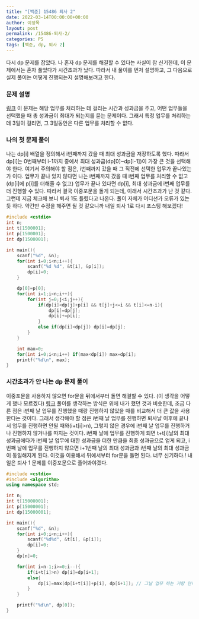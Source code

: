 ```yaml
---
title: "[백준] 15486 퇴사 2"
date: 2022-03-14T00:00:00+00:00
author: 이정목
layout: post
permalink: /15486-퇴사-2/
categories: PS
tags: [백준, dp, 퇴사 2]
---
```


다시 dp 문제를 잡았다. 나 혼자 dp 문제를 해결할 수 있다는 사실이 참 신기한데, 이 문제에서는 혼자 풀었다가 시간초과가 났다. 따라서 내 풀이를 먼저 설명하고, 그 다음으로 실제 풀이는 어떻게 진행되는지 설명해보려고 한다. 

### 문제 설명
[링크](https://www.acmicpc.net/problem/15486)
이 문제는 해당 업무를 처리하는 데 걸리는 시간과 성과금을 주고, 어떤 업무들을 선택했을 때 총 성과금이 최대가 되는지를 묻는 문제이다. 그래서 특정 업무를 처리하는 데 3일이 걸리면, 그 3일동안은 다른 업무를 처리할 수 없다.

### 나의 첫 문제 풀이
나는 dp[i] 배열을 정의해서 i번째까지 갔을 때 최대 성과금을 저장하도록 했다. 따라서 dp[i]는 0번째부터 i-1까지 중에서 최대 성과금(dp[0]~dp[i-1])이 가장 큰 것을 선택해야 한다. 여기서 주의해야 할 점은, i번째까지 갔을 때 그 직전에 선택한 업무가 끝나있는가 이다. 업무가 끝나 있지 않다면 나는 i번째까지 갔을 때 i번째 업무를 처리할 수 없고(dp[i]에 p[i]를 더해줄 수 없고) 업무가 끝나 있다면 dp[i], 최대 성과금에 i번째 업무를 더 진행할 수 있다. 따라서 결국 이중포문을 돌게 되는데, 이래서 시간초과가 난 것 같다. 그런데 지금 체크해 보니 퇴사 1도 틀렸다고 나온다. 풀이 자체가 어디선가 오류가 있는 듯 하다. 약간만 수정을 해주면 될 것 같으니까 내일 퇴사 1로 다시 포스팅 해보겠다!

```c++
#include <cstdio>
int n;
int t[1500001];
int p[1500001];
int dp[1500001];

int main(){
    scanf("%d", &n);
    for(int i=0;i<n;i++){
        scanf("%d %d", &t[i], &p[i]);
        dp[i]=0;
    }

    dp[0]=p[0];
    for(int i=1;i<n;i++){
        for(int j=0;j<i;j++){
            if(dp[i]<dp[j]+p[i] && t[j]+j<=i && t[i]<=n-i){
                dp[i]=dp[j];
                dp[i]+=p[i];
            }
            else if(dp[i]<dp[j]) dp[i]=dp[j];
        }
    }

    int max=0;
    for(int i=0;i<n;i++) if(max<dp[i]) max=dp[i];
    printf("%d\n", max);
}
```

### 시간초과가 안 나는 dp 문제 풀이
이중포문을 사용하지 않으면 for문을 뒤에서부터 돌면 해결할 수 있다. (이 생각을 어떻게 했나 모르겠다) [링크](https://j2wooooo.tistory.com/42) 풀이를 생각하는 방식은 위에 내가 했던 것과 비슷한데, 조금 다른 점은 i번째 날 업무를 진행했을 때랑 진행하지 않았을 때를 비교해서 더 큰 값을 사용한다는 것이다. 그래서 생각해야 할 점은 i번째 날 업무를 진행하면 퇴사날 이후에 끝나서 업무를 진행하면 안될 때와(i+t[i]>n), 그렇지 않은 경우에 i번째 날 업무를 진행하거나 진행하지 않거나를 따지는 것이다. i번째 날에 업무를 진행하게 되면 t+t[i]날의 최대 성과금에다가 i번째 날 업무에 대한 성과금을 더한 만큼을 최종 성과금으로 얻게 되고, i번째 날에 업무를 진행하지 않으면 i+1번째 날의 최대 성과금과 i번째 날의 최대 성과금이 동일해지게 된다. 이것을 이용해서 뒤에서부터 for문을 돌면 된다. 너무 신기하다.! 내일은 퇴사 1 문제를 이중포문으로 풀어봐야겠다.
```c++
#include <cstdio>
#include <algorithm>
using namespace std;

int n;
int t[15000001];
int p[15000001];
int dp[15000001];

int main(){
    scanf("%d", &n);
    for(int i=0;i<n;i++){
        scanf("%d%d", &t[i], &p[i]);
        dp[i]=0;
    }
    dp[n]=0;

    for(int i=n-1;i>=0;i--){
        if(i+t[i]>n) dp[i]=dp[i+1];
        else{
            dp[i]=max(dp[i+t[i]]+p[i], dp[i+1]); // 그날 업무 하는 거랑 안하는 것 중에 큰 것 고르기.
        }
    }

    printf("%d\n", dp[0]);
}
```